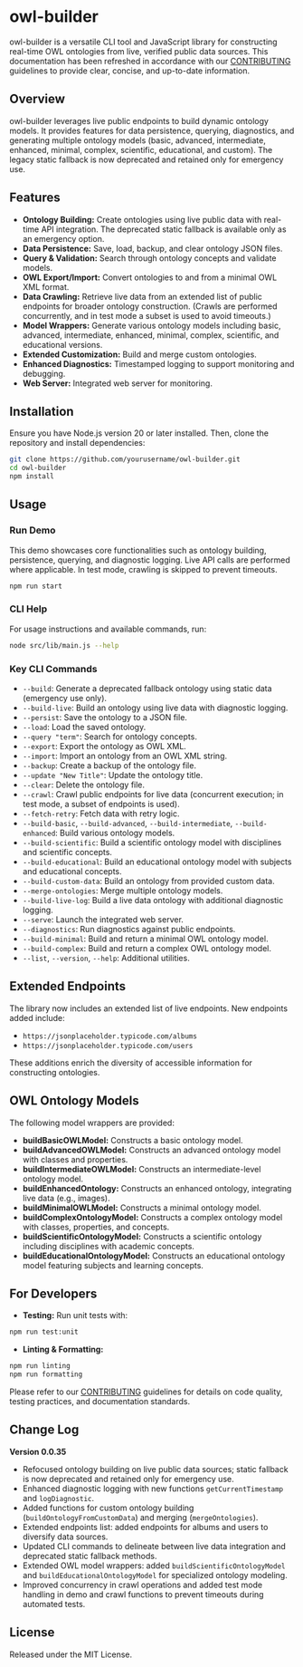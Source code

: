 # owl-builder

owl-builder is a versatile CLI tool and JavaScript library for constructing real-time OWL ontologies from live, verified public data sources. This documentation has been refreshed in accordance with our [CONTRIBUTING](CONTRIBUTING.md) guidelines to provide clear, concise, and up-to-date information.

## Overview

owl-builder leverages live public endpoints to build dynamic ontology models. It provides features for data persistence, querying, diagnostics, and generating multiple ontology models (basic, advanced, intermediate, enhanced, minimal, complex, scientific, educational, and custom). The legacy static fallback is now deprecated and retained only for emergency use.

## Features

- **Ontology Building:** Create ontologies using live public data with real-time API integration. The deprecated static fallback is available only as an emergency option.
- **Data Persistence:** Save, load, backup, and clear ontology JSON files.
- **Query & Validation:** Search through ontology concepts and validate models.
- **OWL Export/Import:** Convert ontologies to and from a minimal OWL XML format.
- **Data Crawling:** Retrieve live data from an extended list of public endpoints for broader ontology construction. (Crawls are performed concurrently, and in test mode a subset is used to avoid timeouts.)
- **Model Wrappers:** Generate various ontology models including basic, advanced, intermediate, enhanced, minimal, complex, scientific, and educational versions.
- **Extended Customization:** Build and merge custom ontologies.
- **Enhanced Diagnostics:** Timestamped logging to support monitoring and debugging.
- **Web Server:** Integrated web server for monitoring.

## Installation

Ensure you have Node.js version 20 or later installed. Then, clone the repository and install dependencies:

```bash
git clone https://github.com/yourusername/owl-builder.git
cd owl-builder
npm install
```

## Usage

### Run Demo

This demo showcases core functionalities such as ontology building, persistence, querying, and diagnostic logging. Live API calls are performed where applicable. In test mode, crawling is skipped to prevent timeouts.

```bash
npm run start
```

### CLI Help

For usage instructions and available commands, run:

```bash
node src/lib/main.js --help
```

### Key CLI Commands

- `--build`: Generate a deprecated fallback ontology using static data (emergency use only).
- `--build-live`: Build an ontology using live data with diagnostic logging.
- `--persist`: Save the ontology to a JSON file.
- `--load`: Load the saved ontology.
- `--query "term"`: Search for ontology concepts.
- `--export`: Export the ontology as OWL XML.
- `--import`: Import an ontology from an OWL XML string.
- `--backup`: Create a backup of the ontology file.
- `--update "New Title"`: Update the ontology title.
- `--clear`: Delete the ontology file.
- `--crawl`: Crawl public endpoints for live data (concurrent execution; in test mode, a subset of endpoints is used).
- `--fetch-retry`: Fetch data with retry logic.
- `--build-basic`, `--build-advanced`, `--build-intermediate`, `--build-enhanced`: Build various ontology models.
- `--build-scientific`: Build a scientific ontology model with disciplines and scientific concepts.
- `--build-educational`: Build an educational ontology model with subjects and educational concepts.
- `--build-custom-data`: Build an ontology from provided custom data.
- `--merge-ontologies`: Merge multiple ontology models.
- `--build-live-log`: Build a live data ontology with additional diagnostic logging.
- `--serve`: Launch the integrated web server.
- `--diagnostics`: Run diagnostics against public endpoints.
- `--build-minimal`: Build and return a minimal OWL ontology model.
- `--build-complex`: Build and return a complex OWL ontology model.
- `--list`, `--version`, `--help`: Additional utilities.

## Extended Endpoints

The library now includes an extended list of live endpoints. New endpoints added include:

- `https://jsonplaceholder.typicode.com/albums`
- `https://jsonplaceholder.typicode.com/users`

These additions enrich the diversity of accessible information for constructing ontologies.

## OWL Ontology Models

The following model wrappers are provided:

- **buildBasicOWLModel:** Constructs a basic ontology model.
- **buildAdvancedOWLModel:** Constructs an advanced ontology model with classes and properties.
- **buildIntermediateOWLModel:** Constructs an intermediate-level ontology model.
- **buildEnhancedOntology:** Constructs an enhanced ontology, integrating live data (e.g., images).
- **buildMinimalOWLModel:** Constructs a minimal ontology model.
- **buildComplexOntologyModel:** Constructs a complex ontology model with classes, properties, and concepts.
- **buildScientificOntologyModel:** Constructs a scientific ontology including disciplines with academic concepts.
- **buildEducationalOntologyModel:** Constructs an educational ontology model featuring subjects and learning concepts.

## For Developers

- **Testing:** Run unit tests with:

```bash
npm run test:unit
```

- **Linting & Formatting:**

```bash
npm run linting
npm run formatting
```

Please refer to our [CONTRIBUTING](CONTRIBUTING.md) guidelines for details on code quality, testing practices, and documentation standards.

## Change Log

**Version 0.0.35**

- Refocused ontology building on live public data sources; static fallback is now deprecated and retained only for emergency use.
- Enhanced diagnostic logging with new functions `getCurrentTimestamp` and `logDiagnostic`.
- Added functions for custom ontology building (`buildOntologyFromCustomData`) and merging (`mergeOntologies`).
- Extended endpoints list: added endpoints for albums and users to diversify data sources.
- Updated CLI commands to delineate between live data integration and deprecated static fallback methods.
- Extended OWL model wrappers: added `buildScientificOntologyModel` and `buildEducationalOntologyModel` for specialized ontology modeling.
- Improved concurrency in crawl operations and added test mode handling in demo and crawl functions to prevent timeouts during automated tests.

## License

Released under the MIT License.
